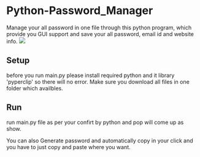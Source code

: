# Python-Password_Manager
Manage your all password in one file through this python program, which provide you GUI support and save your all password, email id and website info.
![](images/logo.png)

## Setup
before you run main.py please install required python and it library 'pyperclip' so there will no error.
Make sure you download all files in one folder which availbles.

## Run
run main.py file as per your confirt by python and pop will come up as show.


You can also Generate password and automatically copy in your click and you have to just copy and paste where you want.
